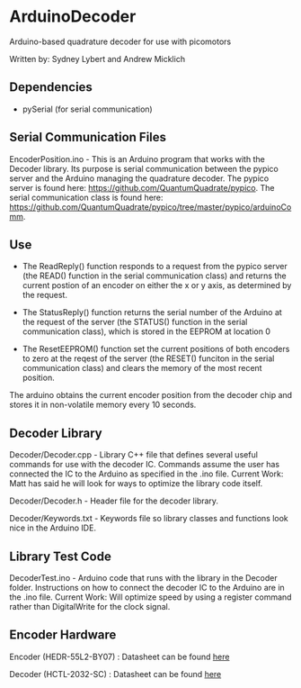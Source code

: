 # ArduinoDecoder

Arduino-based quadrature decoder for use with picomotors

Written by: Sydney Lybert and Andrew Micklich

## Dependencies

  * pySerial (for serial communication)

## Serial Communication Files

EncoderPosition.ino - This is an Arduino program that works with the Decoder library.
Its purpose is serial communication between the pypico server and the Arduino managing the quadrature decoder.
The pypico server is found here: https://github.com/QuantumQuadrate/pypico.
The serial communication class is found here: https://github.com/QuantumQuadrate/pypico/tree/master/pypico/arduinoComm.

## Use

* The ReadReply() function responds to a request from the pypico server (the READ() function in the serial communication class) and returns the current postion of an encoder on either the x or y axis, as determined by the request.

* The StatusReply() function returns the serial number of the Arduino at the request of the server (the STATUS() function in the serial communication class), which is stored in the EEPROM at location 0

* The ResetEEPROM() function set the current positions of both encoders to zero at the reqest of the server (the RESET() funciton in the serial communication class) and clears the memory of the most recent position.

The arduino obtains the current encoder position from the decoder chip and stores it in non-volatile memory every 10 seconds. 


## Decoder Library

Decoder/Decoder.cpp - Library C++ file that defines several useful commands for use with the decoder IC.
Commands assume the user has connected the IC to the Arduino as specified in the .ino file.
Current Work: Matt has said he will look for ways to optimize the library code itself.

Decoder/Decoder.h - Header file for the decoder library.

Decoder/Keywords.txt - Keywords file so library classes and functions look nice in the Arduino IDE.

## Library Test Code

DecoderTest.ino - Arduino code that runs with the library in the Decoder folder.
Instructions on how to connect the decoder IC to the Arduino are in the .ino file.
Current Work: Will optimize speed by using a register command rather than DigitalWrite for the clock signal.

## Encoder Hardware

Encoder (HEDR-55L2-BY07) : Datasheet can be found [here](http://www.mouser.com/ds/2/678/V02-3823EN_DS_HEDR-5xxx_2014-10-300-909317.pdf)

Decoder (HCTL-2032-SC) :  Datasheet can be found [here](https://media.digikey.com/pdf/Data%20Sheets/Avago%20PDFs/HCTL-2032,2022.pdf)
